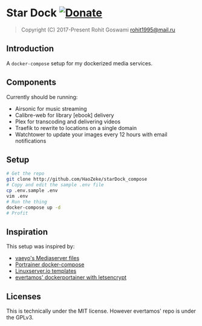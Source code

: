 # Star Dock [![Donate](https://img.shields.io/badge/Donate-PayPal-blue.svg?style=for-the-badge)](https://www.paypal.me/HaoZeke/) 

> Copyright (C) 2017-Present  Rohit Goswami <rohit1995@mail.ru>

## Introduction

A `docker-compose` setup for my dockerized media services.

## Components

Currently should be running:

* Airsonic for music streaming
* Calibre-web for library [ebook] delivery
* Plex for transcoding and delivering videos
* Traefik to rewrite to locations on a single domain
* Watchtower to update your images every 12 hours with email notifications

## Setup

```bash
# Get the repo
git clone http://github.com/HaoZeke/starDock_compose
# Copy and edit the sample .env file
cp .env.sample .env
vim .env
# Run the thing
docker-compose up -d
# Profit
```

## Inspiration

This setup was inspired by:

* [vaeyo's Mediaserver files](https://github.com/vaeyo/MediaServer-DockerComposeFiles)
* [Portrainer docker-compose](https://github.com/portainer/portainer-compose)
* [Linuxserver.io templates](https://github.com/linuxserver/docker-templates)
* [evertamos' dockerportainer with letsencrypt](https://github.com/evertramos/docker-portainer-letsencrypt)

## Licenses

This is technically under the MIT license.
However evertamos' repo is under the GPLv3.